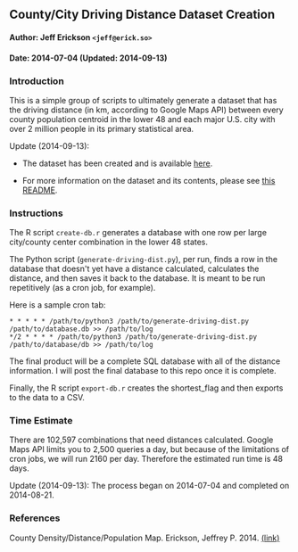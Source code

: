 ## County/City Driving Distance Dataset Creation

#### Author: Jeff Erickson `<jeff@erick.so>`
#### Date: 2014-07-04 (Updated: 2014-09-13)

### Introduction

This is a simple group of scripts to ultimately generate a dataset that has the driving distance (in km, according to Google Maps API) between every county population centroid in the lower 48 and each major U.S. city with over 2 million people in its primary statistical area.

Update (2014-09-13):

* The dataset has been created and is available [here](https://raw.githubusercontent.com/jefferickson/county-city-driving-dist/master/datasets/county-city-driving-dist.csv).

* For more information on the dataset and its contents, please see [this README](https://github.com/jefferickson/county-city-driving-dist/blob/master/README.md).

### Instructions

The R script `create-db.r` generates a database with one row per large city/county center combination in the lower 48 states.

The Python script (`generate-driving-dist.py`), per run, finds a row in the database that doesn't yet have a distance calculated, calculates the distance, and then saves it back to the database. It is meant to be run repetitively (as a cron job, for example).

Here is a sample cron tab:  
```
* * * * * /path/to/python3 /path/to/generate-driving-dist.py /path/to/database.db >> /path/to/log  
*/2 * * * * /path/to/python3 /path/to/generate-driving-dist.py /path/to/database/db >> /path/to/log
```

The final product will be a complete SQL database with all of the distance information. I will post the final database to this repo once it is complete.

Finally, the R script `export-db.r` creates the shortest_flag and then exports to the data to a CSV.

### Time Estimate

There are 102,597 combinations that need distances calculated. Google Maps API limits you to 2,500 queries a day, but because of the limitations of cron jobs, we will run 2160 per day. Therefore the estimated run time is 48 days.

Update (2014-09-13): The process began on 2014-07-04 and completed on 2014-08-21.

### References

County Density/Distance/Population Map. Erickson, Jeffrey P. 2014. [(link)](https://github.com/jefferickson/county-dendist-map)
